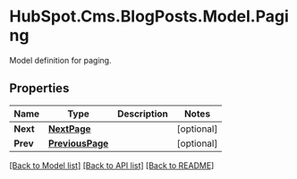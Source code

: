 # HubSpot.Cms.BlogPosts.Model.Paging
Model definition for paging.

## Properties

Name | Type | Description | Notes
------------ | ------------- | ------------- | -------------
**Next** | [**NextPage**](NextPage.md) |  | [optional] 
**Prev** | [**PreviousPage**](PreviousPage.md) |  | [optional] 

[[Back to Model list]](../README.md#documentation-for-models) [[Back to API list]](../README.md#documentation-for-api-endpoints) [[Back to README]](../README.md)

